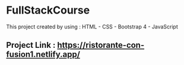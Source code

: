 # FullStackCourse

This project created by using : HTML - CSS - Bootstrap 4 - JavaScript

## Project Link : https://ristorante-con-fusion1.netlify.app/

